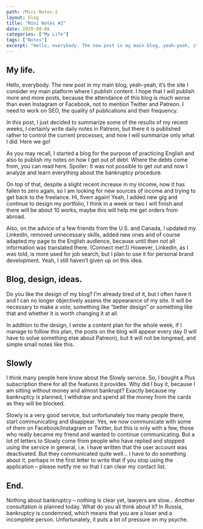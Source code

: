 ```yaml
---
path: /Mini-Notes-2
layout: blog
title: "Mini Notes #2"
date: 2020-08-08
categories: ["My Life"]
tags: ["Notes"]
excerpt: "Hello, everybody. The new post in my main blog, yeah-yeah, it’s the site I consider my main platform where I publish content. I hope that I will publish more and more posts, because the attendance of this blog is much worse than even Instagram or Facebook, not to mention Twitter and Patreon. I need to work on SEO, the quality of publications and their frequency."
---
```


## My life.

Hello, everybody. The new post in my main blog, yeah-yeah, it’s the site I consider my main platform where I publish content. I hope that I will publish more and more posts, because the attendance of this blog is much worse than even Instagram or Facebook, not to mention Twitter and Patreon. I need to work on SEO, the quality of publications and their frequency.

In this post, I just decided to summarize some of the results of my recent weeks, I certainly write daily notes in Patreon, but there it is published rather to control the current processes, and now I will summarize only what I did. Here we go!

As you may recall, I started a blog for the purpose of practicing English and also to publish my notes on how I get out of debt. Where the debts come from, you can read here.
Spoiler: It was not possible to get out and now I analyze and learn everything about the bankruptcy procedure.

On top of that, despite a slight recent increase in my income, now it has fallen to zero again, so I am looking for new sources of income and trying to get back to the freelance. Hi, fiverr again! Yeah, I added new gig and continue to design my portfolio, I think in a week or two I will finish and there will be about 10 works, maybe this will help me get orders from abroad.

Also, on the advice of a few friends from the U.S. and Canada, I updated my LinkedIn, removed unnecessary skills, added new ones and of course adapted my page to the English audience, because until then not all information was translated there. (Connect me!:)) However, LinkedIn, as I was told, is more used for job search, but I plan to use it for personal brand development. Yeah, I still haven’t given up on this idea.

## Blog, design, ideas.

Do you like the design of my blog? I’m already tired of it, but I often have it and I can no longer objectively assess the appearance of my site. It will be necessary to make a vote, something like “better design” or something like that and whether it is worth changing it at all.

In addition to the design, I wrote a content plan for the whole week, if I manage to follow this plan, the posts on the blog will appear every day (I will have to solve something else about Patreon), but it will not be longread, and simple small notes like this.

## Slowly

I think many people here know about the Slowly service. So, I bought a Plus subscription there for all the features it provides. Why did I buy it, because I am sitting without money and almost bankrupt? Exactly because my bankruptcy is planned, I withdraw and spend all the money from the cards as they will be blocked.

Slowly is a very good service, but unfortunately too many people there, start communicating and disappear. Yes, we now communicate with some of them on Facebook/Instagram or Twitter, but this is only with a few, those who really became my friend and wanted to continue communicating. But a lot of letters to Slowly come from people who have replied and stopped using the service in general, i.e. I have written that the user account was deactivated. But they communicated quite well… I have to do something about it, perhaps in the first letter to write that if you stop using the application – please notify me so that I can clear my contact list.

## End.

Nothing about bankruptcy – nothing is clear yet, lawyers are slow… Another consultation is planned today. What do you all think about it? In Russia, bankruptcy is condemned, which means that you are a loser and a incomplete person. Unfortunately, it puts a lot of pressure on my psyche.
